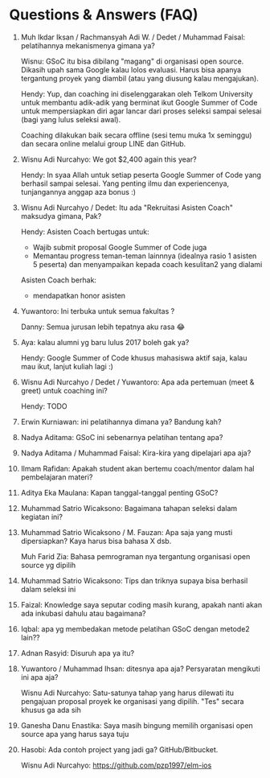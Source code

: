 # Questions & Answers (FAQ)

1. Muh Ikdar Iksan / Rachmansyah Adi W. / Dedet / Muhammad Faisal: pelatihannya mekanismenya gimana ya?

   Wisnu: GSoC itu bisa dibilang "magang" di organisasi open source. Dikasih upah sama Google kalau lolos evaluasi. Harus bisa apanya tergantung proyek yang diambil (atau yang diusung kalau mengajukan).
   
   Hendy: Yup, dan coaching ini diselenggarakan oleh Telkom University untuk membantu adik-adik yang berminat ikut Google Summer of Code untuk mempersiapkan diri agar lancar dari proses seleksi sampai selesai (bagi yang lulus seleksi awal).
   
   Coaching dilakukan baik secara offline (sesi temu muka 1x seminggu) dan secara online melalui group LINE dan GitHub.

2. Wisnu Adi Nurcahyo: We got $2,400 again this year?

   Hendy: In syaa Allah untuk setiap peserta Google Summer of Code yang berhasil sampai selesai. Yang penting ilmu dan experiencenya, tunjangannya anggap aza bonus :)

3. Wisnu Adi Nurcahyo / Dedet: Itu ada "Rekruitasi Asisten Coach" maksudya gimana, Pak?

   Hendy: Asisten Coach bertugas untuk:
   
   * Wajib submit proposal Google Summer of Code juga
   * Memantau progress teman-teman lainnnya (idealnya rasio 1 asisten 5 peserta) dan menyampaikan kepada coach kesulitan2 yang dialami
   
   Asisten Coach berhak:
   
   * mendapatkan honor asisten
   
4. Yuwantoro: Ini terbuka untuk semua fakultas ?
   
   Danny: Semua jurusan lebih tepatnya aku rasa 😂

5. Aya: kalau alumni yg baru lulus 2017 boleh gak ya?

   Hendy: Google Summer of Code khusus mahasiswa aktif saja, kalau mau ikut, lanjut kuliah lagi :)

6. Wisnu Adi Nurcahyo / Dedet / Yuwantoro: Apa ada pertemuan (meet & greet) untuk coaching ini?

   Hendy: TODO
   
7. Erwin Kurniawan: ini pelatihannya dimana ya? Bandung kah?

8. Nadya Aditama: GSoC ini sebenarnya pelatihan tentang apa?

9. Nadya Aditama / Muhammad Faisal: Kira-kira yang dipelajari apa aja?

10. Ilmam Rafidan: Apakah student akan bertemu coach/mentor dalam hal pembelajaran materi?

11. Aditya Eka Maulana: Kapan tanggal-tanggal penting GSoC?

12. Muhammad Satrio Wicaksono: Bagaimana tahapan seleksi dalam kegiatan ini?

13. Muhammad Satrio Wicaksono / M. Fauzan: Apa saja yang musti dipersiapkan? Kaya harus bisa bahasa X dsb.

    Muh Farid Zia: Bahasa pemrograman nya tergantung organisasi open source yg dipilih
    
14. Muhammad Satrio Wicaksono: Tips dan triknya supaya bisa berhasil dalam seleksi ini

15. Faizal: Knowledge saya seputar coding masih kurang, apakah nanti akan ada inkubasi dahulu atau bagaimana?

16. Iqbal: apa yg membedakan metode pelatihan GSoC dengan metode2 lain?? 

17. Adnan Rasyid: Disuruh apa ya itu?

18. Yuwantoro / Muhammad Ihsan: ditesnya apa aja? Persyaratan mengikuti ini apa aja?

    Wisnu Adi Nurcahyo: Satu-satunya tahap yang harus dilewati itu pengajuan proposal proyek ke organisasi yang dipilih. "Tes" secara khusus ga ada sih

19. Ganesha Danu Enastika: Saya masih bingung memilih organisasi open source apa yang harus saya tuju

20. Hasobi: Ada contoh project yang jadi ga? GitHub/Bitbucket.

    Wisnu Adi Nurcahyo: https://github.com/pzp1997/elm-ios
